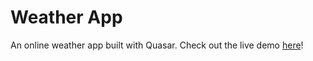 # Weather App

An online weather app built with Quasar. Check out the live demo [here](https://kailongli27.github.io/Weather-App/)!
